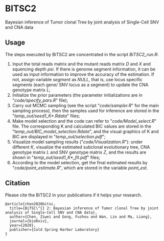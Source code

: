 # BITSC2
Bayesian inference of Tumor clonal Tree by joint analysis of Single-Cell SNV and CNA data


## Usage
The steps executed by BiTSC2 are concentrated in the script *BiTSC2_run.R*:
1. Input the total reads matrix and the mutant reads matrix *D* and *X* and squencing depth *psi*. If there is genome segment information, it can be used as input information to improve the accuracy of the estimation. If not, assign variable *segment* as *NULL*, that is, use locus specific segments (each gene/ SNV locus as a segment) to update the CNA genotype matrix *L*;
2. Initialize the prior parameters (the parameter initializations are in "*code/specify_pars.R*" file);
3. Carry out MCMC sampling (see the script "*code/sampler.R*" for the main sampling process), then the samples used for inference are stored in the "*temp_out/seed1_K\*.Rdata*" files;
4. Make model selection and the code can refer to "*code/Model_select.R*" file. The corresponding K and calculated BIC values are stored in the "*temp_out/BIC_model_selection.Rdata*", and the visual graphics of K and BIC are displayed in "*temp_out/selection.pdf*";
5. Visualize model sampling results ("*code/Visualization.R*"): under different *K*, visualize the estimated subclonal evolutionary tree, CNA genotype matrix *L* and SNV genotype matrix *Z*, and the results are shown in "*temp_out/seed1_K\*_fit.pdf*" files;
6. According to the model selection, get the final estimated results by "*code/point_estimate.R*", which are stored in the variable *point_est*.


## Citation
Please cite the BiTSC2 in your publications if it helps your research.
```
@article{chen2020bitsc,
  title={BiTSC\^{} 2: Bayesian inference of Tumor clonal Tree by joint analysis of Single-Cell SNV and CNA data},
  author={Chen, Ziwei and Gong, Fuzhou and Wan, Lin and Ma, Liang},
  journal={bioRxiv},
  year={2020},
  publisher={Cold Spring Harbor Laboratory}
}

```
